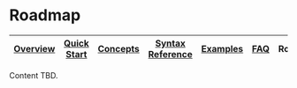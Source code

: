 # Roadmap

| [Overview](/docs/) |[Quick Start](/docs/quickstart#quick-start-guide) | [Concepts](/docs/concepts.md) | [Syntax Reference](/docs/syntax-reference.md) | [Examples](/docs/examples.md) | [FAQ](/docs/faq.md)  | Roadmap | [Demo](/docs/demo.md) |
|---|----|-----|----|----|----|----|----|

Content TBD.